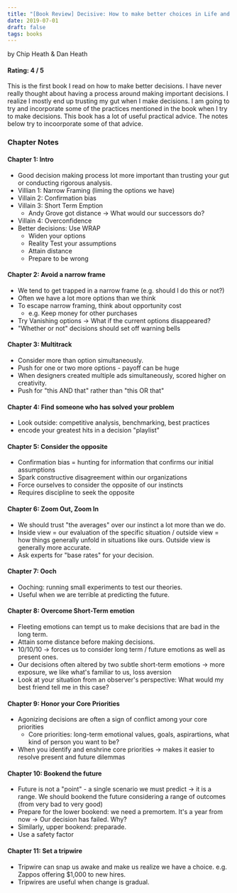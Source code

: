 ```yaml
---
title: "[Book Review] Decisive: How to make better choices in Life and Work"
date: 2019-07-01
draft: false
tags: books
---
```

by Chip Heath & Dan Heath

#### Rating: 4 / 5

This is the first book I read on how to make better decisions. I have never really thought about having a process around making important decisions. I realize I mostly end up trusting my gut when I make decisions. I am going to try and incorporate some of the practices mentioned in the book when I try to make decisions. This book has a lot of useful practical advice. The notes below try to incoorporate some of that advice.

### Chapter Notes

#### Chapter 1: Intro

- Good decision making process lot more important than trusting your gut or conducting rigorous analysis.
- Villian 1: Narrow Framing (liming the options we have)
- Villain 2: Confirmation bias
- Villain 3: Short Term Emption
  - Andy Grove got distance -> What would our successors do?
- Villain 4: Overconfidence
- Better decisions: Use WRAP
  - Widen your options
  - Reality Test your assumptions
  - Attain distance
  - Prepare to be wrong

#### Chapter 2: Avoid a narrow frame

- We tend to get trapped in a narrow frame (e.g. should I do this or not?)
- Often we have a lot more options than we think
- To escape narrow framing, think about opportunity cost
  - e.g. Keep money for other purchases
- Try Vanishing options -> What if the current options disappeared?
- "Whether or not" decisions should set off warning bells

#### Chapter 3: Multitrack

- Consider more than option simultaneously.
- Push for one or two more options - payoff can be huge
- When designers created multiple ads simultaneously, scored higher on creativity.
- Push for "this AND that" rather than "this OR that"

#### Chapter 4: Find someone who has solved your problem

- Look outside: competitive analysis, benchmarking, best practices
- encode your greatest hits in a decision "playlist"

#### Chapter 5: Consider the opposite

- Confirmation bias = hunting for information that confirms our initial assumptions
- Spark constructive disagreement within our organizations
- Force ourselves to consider the opposite of our instincts
- Requires discipline to seek the opposite

#### Chapter 6: Zoom Out, Zoom In

- We should trust "the averages" over our instinct a lot more than we do.
- Inside view = our evaluation of the specific situation / outside view = how things generally unfold in situations like ours. Outside view is generally more accurate.
- Ask experts for "base rates" for your decision.

#### Chapter 7: Ooch

- Ooching: running small experiments to test our theories.
- Useful when we are terrible at predicting the future.

#### Chapter 8: Overcome Short-Term emotion

- Fleeting emotions can tempt us to make decisions that are bad in the long term.
- Attain some distance before making decisions.
- 10/10/10 -> forces us to consider long term / future emotions as well as present ones.
- Our decisions often altered by two subtle short-term emotions -> more exposure, we like what's familiar to us, loss aversion
- Look at your situation from an observer's perspective: What would my best friend tell me in this case?

#### Chapter 9: Honor your Core Priorities

- Agonizing decisions are often a sign of conflict among your core priorities
  - Core priorities: long-term emotional values, goals, aspirartions, what kind of person you want to be?
- When you identify and enshrine core priorities -> makes it easier to resolve present and future dilemmas

#### Chapter 10: Bookend the future

- Future is not a "point" - a single scenario we must predict -> it is a range. We should bookend the future considering a range of outcomes (from very bad to very good)
- Prepare for the lower bookend: we need a premortem. It's a year from now -> Our decision has failed. Why?
- Similarly, upper bookend: preparade.
- Use a safety factor

#### Chapter 11: Set a tripwire

- Tripwire can snap us awake and make us realize we have a choice. e.g. Zappos offering $1,000 to new hires.
- Tripwires are useful when change is gradual.
